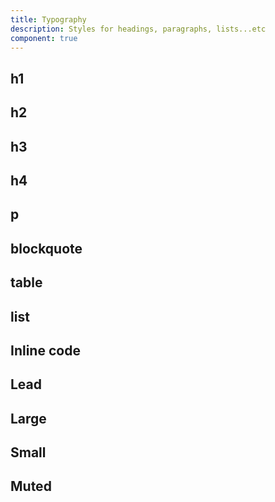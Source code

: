 ```yaml
---
title: Typography
description: Styles for headings, paragraphs, lists...etc
component: true
---
```


<script>
  import { BlockquoteDemo, H1Demo, H2Demo, H3Demo, H4Demo, InlineCodeDemo, LargeDemo, LeadDemo, ListDemo, MutedDemo, PDemo, SmallDemo, TableDemo2, TypographyDemo, ComponentExample } from "$components/docs"
</script>

<ComponentExample
src="src/lib/registry/default/example/typography/TypographyDemo.svelte">

<div slot="example" class="[&>div.min-h-[350px]]:p-6">
<TypographyDemo />
</div>

</ComponentExample>

## h1

<ComponentExample src="src/lib/registry/default/example/typography/H1Demo.svelte" >

<div slot="example">
  <H1Demo />
</div>

</ComponentExample>

## h2

<ComponentExample src="src/lib/registry/default/example/typography/H2Demo.svelte">

<div slot="example">
  <H2Demo />
</div>

</ComponentExample>

## h3

<ComponentExample src="src/lib/registry/default/example/typography/H3Demo.svelte" >

<div slot="example">
  <H3Demo />
</div>

</ComponentExample>

## h4

<ComponentExample src="src/lib/registry/default/example/typography/H4Demo.svelte" >

<div slot="example">
  <H4Demo />
</div>

</ComponentExample>

## p

<ComponentExample src="src/lib/registry/default/example/typography/PDemo.svelte">

<div slot="example">
  <PDemo />
</div>

</ComponentExample>

## blockquote

<ComponentExample src="src/lib/registry/default/example/typography/BlockquoteDemo.svelte">

<div slot="example">
<BlockquoteDemo />
</div>

</ComponentExample>

## table

<ComponentExample src="src/lib/registry/default/example/typography/TableDemo.svelte">

<div slot="example">
  <TableDemo2 />
</div>

</ComponentExample>

## list

<ComponentExample src="src/lib/registry/default/example/typography/ListDemo.svelte">

<div slot="example">
  <ListDemo />
</div>

</ComponentExample>

## Inline code

<ComponentExample
src="src/lib/registry/default/example/typography/InlineCodeDemo.svelte">

<div slot="example">
  <InlineCodeDemo />
</div>

</ComponentExample>

## Lead

<ComponentExample src="src/lib/registry/default/example/typography/LeadDemo.svelte">

<div slot="example">
  <LeadDemo />
</div>

</ComponentExample>

## Large

<ComponentExample src="src/lib/registry/default/example/typography/LargeDemo.svelte">

<div slot="example">
  <LargeDemo />
</div>

</ComponentExample>

## Small

<ComponentExample
src="src/lib/registry/default/example/typography/SmallDemo.svelte">

<div slot="example">
  <SmallDemo />
</div>

</ComponentExample>

## Muted

<ComponentExample src="src/lib/registry/default/example/typography/MutedDemo.svelte">

<div slot="example">
  <MutedDemo />
</div>

</ComponentExample>
